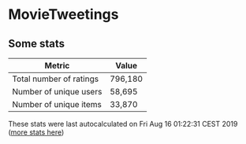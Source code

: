 # MovieTweetings
## Some stats

Metric | Value
--- | ---
Total number of ratings                 | 796,180
Number of unique users                  | 58,695
Number of unique items                  | 33,870
These stats were last autocalculated on Fri Aug 16 01:22:31 CEST 2019  ([more stats here](./stats.md))

